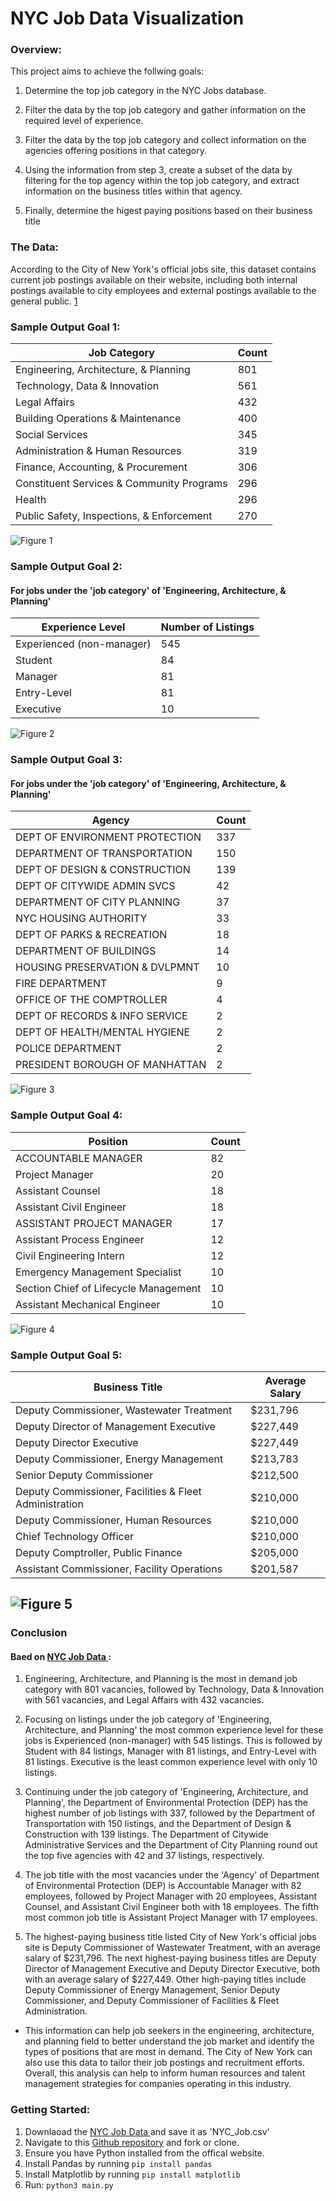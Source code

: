 # NYC Job Data Visualization

### Overview:

This project aims to achieve the follwing goals:

1. Determine the top job category in the NYC Jobs database. 

2. Filter the data by the top job category and gather information on the required level of experience.

3. Filter the data by the top job category and collect information on the agencies offering positions in that category.

4. Using the information from step 3, create a subset of the data by filtering for the top agency within the top job category, and extract information on the business titles within that agency.

5. Finally, determine the higest paying positions based on their business title

### The Data:
According to the City of New York's official jobs site, this dataset contains current job postings available on their website, including both internal postings available to city employees and external postings available to the general public. [1]

[1]: http://www.nyc.gov/html/careers/html/search/search.shtml
### Sample Output Goal 1:
| Job Category                                  | Count |
| --------------------------------------------- | ----- |
| Engineering, Architecture, & Planning         | 801   |
| Technology, Data & Innovation                 | 561   |
| Legal Affairs                                 | 432   |
| Building Operations & Maintenance             | 400   |
| Social Services                               | 345   |
| Administration & Human Resources              | 319   |
| Finance, Accounting, & Procurement            | 306   |
| Constituent Services & Community Programs     | 296   |
| Health                                        | 296   |
| Public Safety, Inspections, & Enforcement     | 270   |

![Figure 1](/assets/Top_10_By_Cat.png)

### Sample Output Goal 2:
#### For jobs under the 'job category' of 'Engineering, Architecture, & Planning'
| Experience Level        | Number of Listings |
|------------------------|--------------------|
| Experienced (non-manager) | 545               |
| Student                  | 84                 |
| Manager                  | 81                 |
| Entry-Level              | 81                 |
| Executive                | 10                 |

![Figure 2](/assets/Pie_EAP_Career_Level.png)


### Sample Output Goal 3:
#### For jobs under the 'job category' of 'Engineering, Architecture, & Planning'
| Agency                            | Count |
|----------------------------------|-------|
| DEPT OF ENVIRONMENT PROTECTION   | 337   |
| DEPARTMENT OF TRANSPORTATION     | 150   |
| DEPT OF DESIGN & CONSTRUCTION    | 139   |
| DEPT OF CITYWIDE ADMIN SVCS      | 42    |
| DEPARTMENT OF CITY PLANNING      | 37    |
| NYC HOUSING AUTHORITY            | 33    |
| DEPT OF PARKS & RECREATION       | 18    |
| DEPARTMENT OF BUILDINGS          | 14    |
| HOUSING PRESERVATION & DVLPMNT   | 10    |
| FIRE DEPARTMENT                  | 9     |
| OFFICE OF THE COMPTROLLER        | 4     |
| DEPT OF RECORDS & INFO SERVICE   | 2     |
| DEPT OF HEALTH/MENTAL HYGIENE    | 2     |
| POLICE DEPARTMENT                | 2     |
| PRESIDENT BOROUGH OF MANHATTAN   | 2     |

![Figure 3](/assets/EAP_Jobs_per_Agency.png)

### Sample Output Goal 4:
| Position                               | Count |
| -------------------------------------- | ------------------ |
| ACCOUNTABLE MANAGER                     | 82                 |
| Project Manager                         | 20                 |
| Assistant Counsel                       | 18                 |
| Assistant Civil Engineer                | 18                 |
| ASSISTANT PROJECT MANAGER               | 17                 |
| Assistant Process Engineer              | 12                 |
| Civil Engineering Intern                | 12                 |
| Emergency Management Specialist         | 10                 |
| Section Chief of Lifecycle Management   | 10                 |
| Assistant Mechanical Engineer           | 10                 |

![Figure 4](/assets/DEP_Biz_Titles.png)


### Sample Output Goal 5:

| Business Title                                            | Average Salary |
|-----------------------------------------------------------|----------------|
| Deputy Commissioner, Wastewater Treatment                 | $231,796       |
| Deputy Director of Management  Executive                  | $227,449       |
| Deputy Director  Executive                                | $227,449       |
| Deputy Commissioner, Energy Management                    | $213,783       |
| Senior Deputy Commissioner                                | $212,500       |
| Deputy Commissioner, Facilities & Fleet Administration    | $210,000       |
| Deputy Commissioner, Human Resources                      | $210,000       |
| Chief Technology Officer                                  | $210,000       |
| Deputy Comptroller, Public Finance                        | $205,000       |
| Assistant Commissioner, Facility Operations               | $201,587       |

![Figure 5](/assets/Top_10_vs_Salary.png)
--- 

### Conclusion 
#### Baed on [NYC Job Data ](https://data.cityofnewyork.us/City-Government/NYC-Jobs/kpav-sd4t/explore/query/SELECT%0A%20%20%60job_id%60%2C%0A%20%20%60agency%60%2C%0A%20%20%60posting_type%60%2C%0A%20%20%60number_of_positions%60%2C%0A%20%20%60business_title%60%2C%0A%20%20%60civil_service_title%60%2C%0A%20%20%60title_classification%60%2C%0A%20%20%60title_code_no%60%2C%0A%20%20%60level%60%2C%0A%20%20%60job_category%60%2C%0A%20%20%60full_time_part_time_indicator%60%2C%0A%20%20%60career_level%60%2C%0A%20%20%60salary_range_from%60%2C%0A%20%20%60salary_range_to%60%2C%0A%20%20%60salary_frequency%60%2C%0A%20%20%60work_location%60%2C%0A%20%20%60division_work_unit%60%2C%0A%20%20%60job_description%60%2C%0A%20%20%60minimum_qual_requirements%60%2C%0A%20%20%60preferred_skills%60%2C%0A%20%20%60additional_information%60%2C%0A%20%20%60to_apply%60%2C%0A%20%20%60hours_shift%60%2C%0A%20%20%60work_location_1%60%2C%0A%20%20%60recruitment_contact%60%2C%0A%20%20%60residency_requirement%60%2C%0A%20%20%60posting_date%60%2C%0A%20%20%60post_until%60%2C%0A%20%20%60posting_updated%60%2C%0A%20%20%60process_date%60/page/filter):

1. Engineering, Architecture, and Planning is the most in demand job category with 801 vacancies, followed by Technology, Data & Innovation with 561 vacancies, and Legal Affairs with 432 vacancies.
2.  Focusing on listings under the job category of 'Engineering, Architecture, and Planning' the most common experience level for these jobs is Experienced (non-manager) with 545 listings. This is followed by Student with 84 listings, Manager with 81 listings, and Entry-Level with 81 listings. Executive is the least common experience level with only 10 listings.

3. Continuing under the job category of 'Engineering, Architecture, and Planning', the Department of Environmental Protection (DEP) has the highest number of job listings with 337, followed by the Department of Transportation with 150 listings, and the Department of Design & Construction with 139 listings. The Department of Citywide Administrative Services and the Department of City Planning round out the top five agencies with 42 and 37 listings, respectively.  

4. The job title with the most vacancies under the 'Agency' of Department of Environmental Protection (DEP) is Accountable Manager with 82 employees, followed by Project Manager with 20 employees, Assistant Counsel, and Assistant Civil Engineer both with 18 employees. The fifth most common job title is Assistant Project Manager with 17 employees. 

5. The highest-paying business title listed City of New York's official jobs site is Deputy Commissioner of Wastewater Treatment, with an average salary of $231,796. The next highest-paying business titles are Deputy Director of Management Executive and Deputy Director Executive, both with an average salary of $227,449. Other high-paying titles include Deputy Commissioner of Energy Management, Senior Deputy Commissioner, and Deputy Commissioner of Facilities & Fleet Administration.

- This information can help job seekers in the engineering, architecture, and planning field to better understand the job market and identify the types of positions that are most in demand. The City of New York can also use this data to tailor their job postings and recruitment efforts. Overall, this analysis can help to inform human resources and talent management strategies for companies operating in this industry.

### Getting Started:
1. Downlaoad the [NYC Job Data ](https://data.cityofnewyork.us/City-Government/NYC-Jobs/kpav-sd4t/explore/query/SELECT%0A%20%20%60job_id%60%2C%0A%20%20%60agency%60%2C%0A%20%20%60posting_type%60%2C%0A%20%20%60number_of_positions%60%2C%0A%20%20%60business_title%60%2C%0A%20%20%60civil_service_title%60%2C%0A%20%20%60title_classification%60%2C%0A%20%20%60title_code_no%60%2C%0A%20%20%60level%60%2C%0A%20%20%60job_category%60%2C%0A%20%20%60full_time_part_time_indicator%60%2C%0A%20%20%60career_level%60%2C%0A%20%20%60salary_range_from%60%2C%0A%20%20%60salary_range_to%60%2C%0A%20%20%60salary_frequency%60%2C%0A%20%20%60work_location%60%2C%0A%20%20%60division_work_unit%60%2C%0A%20%20%60job_description%60%2C%0A%20%20%60minimum_qual_requirements%60%2C%0A%20%20%60preferred_skills%60%2C%0A%20%20%60additional_information%60%2C%0A%20%20%60to_apply%60%2C%0A%20%20%60hours_shift%60%2C%0A%20%20%60work_location_1%60%2C%0A%20%20%60recruitment_contact%60%2C%0A%20%20%60residency_requirement%60%2C%0A%20%20%60posting_date%60%2C%0A%20%20%60post_until%60%2C%0A%20%20%60posting_updated%60%2C%0A%20%20%60process_date%60/page/filter) and save it as 'NYC_Job.csv'
3. Navigate to this [Github repository](https://github.com/jozkan30/NYC_job_data-) and fork or clone.
4. Ensure you have Python installed from the offical website.
5. Install Pandas by running `` pip install pandas ``
6. Install Matplotlib by running  `pip install matplotlib`
7. Run:  `` python3 main.py ``
